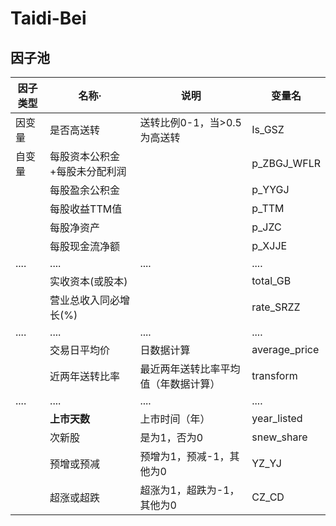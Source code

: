 # Taidi-Bei

## 因子池

| 因子类型 | 名称·                         | 说明                     |变量名        |
| -------- | -----------------------------| ------------------------ |------------ |
| 因变量    | 是否高送转                    | 送转比例0-1，当>0.5为高送转|   Is_GSZ    |
| 自变量    | 每股资本公积金+每股未分配利润   |                          | p_ZBGJ_WFLR |
|          | 每股盈余公积金                 |                          | p_YYGJ      |
|          | 每股收益TTM值               |                          | p_TTM      |
|          | 每股净资产                     |                          | p_JZC       |
|          | 每股现金流净额                 |                          | p_XJJE       |
|....|....|....|....|
|          | 实收资本(或股本)              |                          |   total_GB    |
|          | 营业总收入同必增长(%)          |                          |   rate_SRZZ   |
|....|....|....|....|
|          | 交易日平均价                  |        日数据计算                  |   average_price    |
|          | 近两年送转比率                | 最近两年送转比率平均值（年数据计算）  |   transform   |
|....|....|....|....|
|          | **上市天数**                   | 上市时间（年）            |    year_listed     |
|          | 次新股                         | 是为1，否为0             |     snew_share      |
|          | 预增或预减                      | 预增为1，预减-1，其他为0 |     YZ_YJ            |
|          | 超涨或超跌                      | 超涨为1，超跌为-1，其他为0  |  CZ_CD            |
